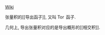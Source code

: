 
[Wiki](https://handwiki.org/wiki/Derived_tensor_product)

张量积的[[导出函子]], 又叫 $\operatorname{Tor}$ 函子.

几何上, 导出张量积对应的是导出概形的[[相交积]].